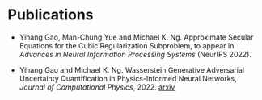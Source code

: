 ---
---

  
  
  
# Publications

* Yihang Gao, Man-Chung Yue and Michael K. Ng. Approximate Secular Equations for the Cubic Regularization Subproblem, to appear in *Advances in Neural Information Processing Systems* (NeurIPS 2022).

*  Yihang Gao and Michael K. Ng. Wasserstein Generative Adversarial Uncertainty Quantification in Physics-Informed Neural Networks, *Journal of Computational Physics*, 2022. <a href="https://arxiv.org/abs/2108.13054">arxiv</a>
